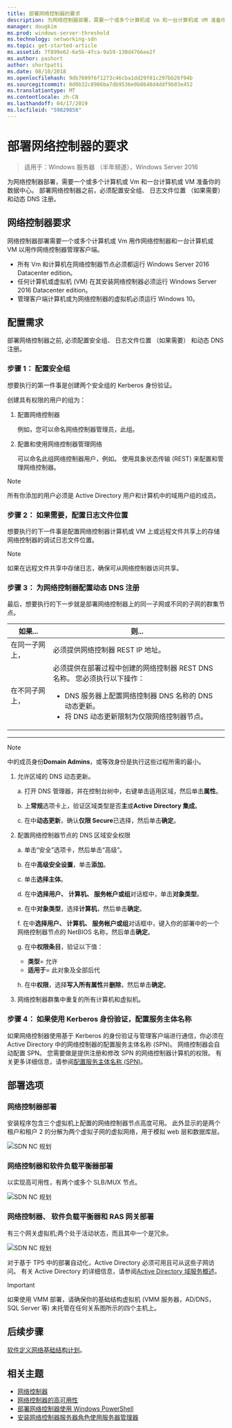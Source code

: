 ```yaml
---
title: 部署网络控制器的要求
description: 为网络控制器部署，需要一个或多个计算机或 Vm 和一台计算机或 VM 准备你的数据中心。 部署网络控制器之前，必须配置安全组、 日志文件位置 （如果需要） 和动态 DNS 注册。
manager: dougkim
ms.prod: windows-server-threshold
ms.technology: networking-sdn
ms.topic: get-started-article
ms.assetid: 7f899e62-6e5b-4fca-9a59-130d4766ee2f
ms.author: pashort
author: shortpatti
ms.date: 08/10/2018
ms.openlocfilehash: 9db7609f6f1273c46cba1dd29f81c297bb26f94b
ms.sourcegitcommit: 0d0b32c8986ba7db9536e0b8648d4ddf9b03e452
ms.translationtype: MT
ms.contentlocale: zh-CN
ms.lasthandoff: 04/17/2019
ms.locfileid: "59829858"
---
```

# <a name="requirements-for-deploying-network-controller"></a>部署网络控制器的要求

>适用于：Windows 服务器 （半年频道），Windows Server 2016

为网络控制器部署，需要一个或多个计算机或 Vm 和一台计算机或 VM 准备你的数据中心。 部署网络控制器之前，必须配置安全组、 日志文件位置 （如果需要） 和动态 DNS 注册。


## <a name="network-controller-requirements"></a>网络控制器要求

网络控制器部署需要一个或多个计算机或 Vm 用作网络控制器和一台计算机或 VM 以用作网络控制器管理客户端。 

- 所有 Vm 和计算机在网络控制器节点必须都运行 Windows Server 2016 Datacenter edition。 
- 任何计算机或虚拟机 (VM) 在其安装网络控制器必须运行 Windows Server 2016 Datacenter edition。 
- 管理客户端计算机或为网络控制器的虚拟机必须运行 Windows 10。 

  
## <a name="configuration-requirements"></a>配置需求

部署网络控制器之前, 必须配置安全组、 日志文件位置 （如果需要） 和动态 DNS 注册。
  
### <a name="step-1-configure-your-security-groups"></a>步骤 1： 配置安全组
  
想要执行的第一件事是创建两个安全组的 Kerberos 身份验证。 

创建具有权限的用户的组为： 

1. 配置网络控制器<p>例如，您可以命名网络控制器管理员，此组。 
2.  配置和使用网络控制器管理网络<p>可以命名此组网络控制器用户，例如。 使用具象状态传输 (REST) 来配置和管理网络控制器。

>[!NOTE]
>所有你添加的用户必须是 Active Directory 用户和计算机中的域用户组的成员。

### <a name="step-2-configure-log-file-locations-if-needed"></a>步骤 2： 如果需要，配置日志文件位置

想要执行的下一件事是配置网络控制器计算机或 VM 上或远程文件共享上的存储网络控制器的调试日志文件位置。 

>[!NOTE]
>如果在远程文件共享中存储日志，确保可从网络控制器访问共享。


### <a name="step-3-configure-dynamic-dns-registration-for-network-controller"></a>步骤 3： 为网络控制器配置动态 DNS 注册
  
最后，想要执行的下一步就是部署网络控制器上的同一子网或不同的子网的群集节点。 

|如果...  |则...  |
|---------|---------|
|在同一子网上， |必须提供网络控制器 REST IP 地址。 |
|在不同子网上， |必须提供在部署过程中创建的网络控制器 REST DNS 名称。 您必须执行以下操作：<ul><li>DNS 服务器上配置网络控制器 DNS 名称的 DNS 动态更新。</li><li>将 DNS 动态更新限制为仅限网络控制器节点。</li></ul> |
---

> [!NOTE]
> 中的成员身份**Domain Admins**，或等效身份是执行这些过程所需的最小。
  
1. 允许区域的 DNS 动态更新。

   a. 打开 DNS 管理器，并在控制台树中，右键单击适用区域，然后单击**属性**。 
      
   b. 上**常规**选项卡上，验证区域类型是否**主**或**Active Directory 集成**。

   c. 在中**动态更新**，确认**仅限 Secure**已选择，然后单击**确定**。

2. 配置网络控制器节点的 DNS 区域安全权限

   a.  单击“安全”选项卡，然后单击“高级”。 

   b. 在中**高级安全设置**，单击**添加**。 
  
   c. 单击**选择主体**。 

   d. 在中**选择用户、 计算机、 服务帐户或组**对话框中，单击**对象类型**。 

   e. 在中**对象类型**，选择**计算机**，然后单击**确定**。

   f. 在中**选择用户、 计算机、 服务帐户或组**对话框中，键入你的部署中的一个网络控制器节点的 NetBIOS 名称，然后单击**确定**。

   g. 在中**权限条目**，验证以下值：

      - **类型**= 允许
      - **适用于**= 此对象及全部后代
  
   h. 在中**权限**，选择**写入所有属性**并**删除**，然后单击**确定**。

3. 网络控制器群集中重复的所有计算机和虚拟机。

### <a name="step-4-configure-service-principal-name-if-using-kerberos-based-authentication"></a>步骤 4： 如果使用 Kerberos 身份验证，配置服务主体名称

如果网络控制器使用基于 Kerberos 的身份验证与管理客户端进行通信，你必须在 Active Directory 中的网络控制器的配置服务主体名称 (SPN)。 网络控制器会自动配置 SPN。 您需要做是提供注册和修改 SPN 的网络控制器计算机的权限。 有关更多详细信息，请参阅[配置服务主体名称 (SPN)](https://docs.microsoft.com/windows-server/networking/sdn/security/kerberos-with-spn#configure-service-principal-names-spn)。

## <a name="deployment-options"></a>部署选项

### <a name="network-controller-deployment"></a>网络控制器部署

安装程序包含三个虚拟机上配置的网络控制器节点高度可用。 此外显示的是两个租户和租户 2 的分解为两个虚拟子网的虚拟网络，用于模拟 web 层和数据库层。  

![SDN NC 规划](../../media/Plan-a-Software-Defined-Network-Infrastructure/SDN-NC-Planning.png)

### <a name="network-controller-and-software-load-balancer-deployment"></a>网络控制器和软件负载平衡器部署

以实现高可用性，有两个或多个 SLB/MUX 节点。
   
![SDN NC 规划](../../media/Plan-a-Software-Defined-Network-Infrastructure/SDN-SLB-Deployment.png)
  
### <a name="network-controller-software-load-balancer-and-ras-gateway-deployment"></a>网络控制器、 软件负载平衡器和 RAS 网关部署

有三个网关虚拟机;两个处于活动状态，而且其中一个是冗余。

![SDN NC 规划](../../media/Plan-a-Software-Defined-Network-Infrastructure/SDN-GW-Deployment.png)  
  
  
  
对于基于 TP5 中的部署自动化，Active Directory 必须可用且可从这些子网访问。 有关 Active Directory 的详细信息，请参阅[Active Directory 域服务概述](https://docs.microsoft.com/windows-server/identity/ad-ds/get-started/virtual-dc/active-directory-domain-services-overview)。  
  
>[!IMPORTANT] 
>如果使用 VMM 部署，请确保你的基础结构虚拟机 (VMM 服务器，AD/DNS，SQL Server 等) 未托管在任何关系图所示的四个主机上。  


## <a name="next-steps"></a>后续步骤
[软件定义网络基础结构计划](https://technet.microsoft.com/windows-server-docs/networking/sdn/plan/plan-a-software-defined-network-infrastructure)。

## <a name="related-topics"></a>相关主题
- [网络控制器](../technologies/network-controller/Network-Controller.md) 
- [网络控制器的高可用性](../technologies/network-controller/network-controller-high-availability.md) 
- [部署网络控制器使用 Windows PowerShell](../deploy/Deploy-Network-Controller-using-Windows-PowerShell.md)   
- [安装网络控制器服务器角色使用服务器管理器](../technologies/network-controller/Install-the-Network-Controller-server-role-using-Server-Manager.md)   
